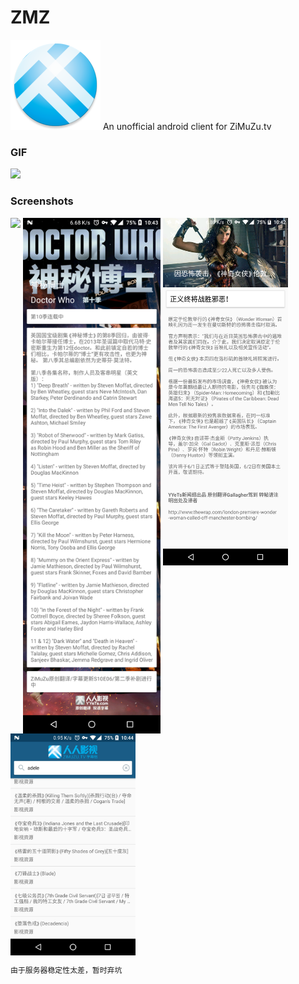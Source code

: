# ZMZ
<img src="https://github.com/chowaikong/ZMZ/blob/master/app/src/main/res/mipmap-xxhdpi/ic_launcher.png">  
An unofficial android client for ZiMuZu.tv

### GIF
<img src="art/zmz.gif" width="250">

### Screenshots
<p align="center|justify">
<img src="https://github.com/chowaikong/ZMZ/blob/master/art/Screenshot_1.png" width="220" align="top"/>
<img src="https://github.com/chowaikong/ZMZ/blob/master/art/Screenshot_2.png" width="220" align="top"/>
<img src="https://github.com/chowaikong/ZMZ/blob/master/art/Screenshot_3.png" width="200" align="top"/>
<img src="https://github.com/chowaikong/ZMZ/blob/master/art/Screenshot_4.png" width="200" align="top"/>
</p>

`由于服务器稳定性太差，暂时弃坑`
